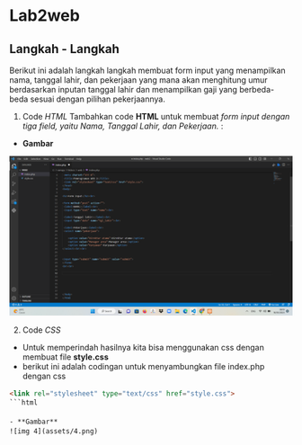 # Lab2web
## Langkah - Langkah
Berikut ini adalah langkah langkah membuat form input yang menampilkan nama, tanggal lahir, dan pekerjaan yang mana akan menghitung umur berdasarkan inputan tanggal lahir dan menampilkan gaji yang berbeda-beda sesuai dengan pilihan pekerjaannya.


1. Code *HTML*
Tambahkan code **HTML** untuk membuat *form input dengan tiga field, yaitu Nama, Tanggal Lahir, dan Pekerjaan.* :

- **Gambar**
    
![img 1](assets/1.png)

2. Code *CSS*
- Untuk memperindah hasilnya kita bisa menggunakan css dengan membuat file **style.css**
- berikut ini adalah codingan untuk menyambungkan file index.php dengan css 

```html
<link rel="stylesheet" type="text/css" href="style.css">
```html

- **Gambar**
![img 4](assets/4.png)
